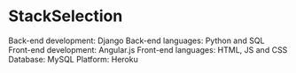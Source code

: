 # StackSelection

Back-end development: Django
Back-end languages: Python and SQL
Front-end development: Angular.js
Front-end languages: HTML, JS and CSS
Database: MySQL
Platform: Heroku
